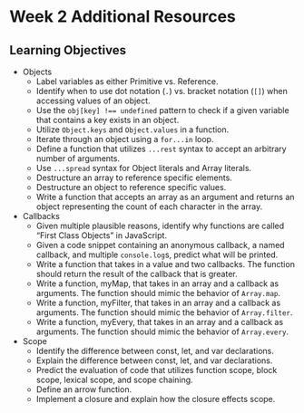 # Week 2 Additional Resources

## Learning Objectives

* Objects
  * Label variables as either Primitive vs. Reference.
  * Identify when to use dot notation (`.`) vs. bracket notation (`[]`) when accessing values of an object.
  * Use the `obj[key] !== undefined` pattern to check if a given variable that contains a key exists in an object.
  * Utilize `Object.keys` and `Object.values` in a function.
  * Iterate through an object using a `for...in` loop.
  * Define a function that utilizes `...rest` syntax to accept an arbitrary number of arguments.
  * Use `...spread` syntax for Object literals and Array literals.
  * Destructure an array to reference specific elements.
  * Destructure an object to reference specific values.
  * Write a function that accepts an array as an argument and returns an object representing the count of each character in the array.
* Callbacks
  * Given multiple plausible reasons, identify why functions are called “First Class Objects” in JavaScript.
  * Given a code snippet containing an anonymous callback, a named callback, and multiple `console.log`s, predict what will be printed.
  * Write a function that takes in a value and two callbacks. The function should return the result of the callback that is greater.
  * Write a function, myMap, that takes in an array and a callback as arguments. The function should mimic the behavior of `Array.map`.
  * Write a function, myFilter, that takes in an array and a callback as arguments. The function should mimic the behavior of `Array.filter`.
  * Write a function, myEvery, that takes in an array and a callback as arguments. The function should mimic the behavior of `Array.every`.
* Scope
  * Identify the difference between const, let, and var declarations.
  * Explain the difference between const, let, and var declarations.
  * Predict the evaluation of code that utilizes function scope, block scope, lexical scope, and scope chaining.
  * Define an arrow function.
  * Implement a closure and explain how the closure effects scope.
